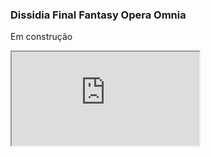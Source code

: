 ### Dissidia Final Fantasy Opera Omnia

Em construção

 <iframe src="https://codepen.io/team/codepen/embed/preview/PNaGbb"></iframe> 